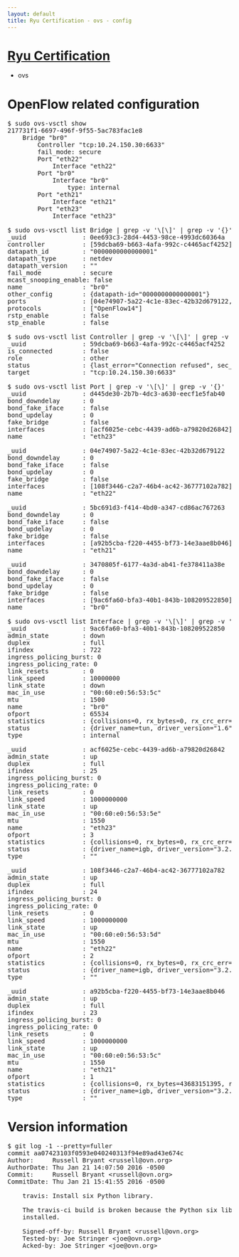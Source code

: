```yaml
---
layout: default
title: Ryu Certification - ovs - config
---
```

# [Ryu Certification](http://osrg.github.io/ryu/certification.html)
* ovs 

# OpenFlow related configuration
<pre>
$ sudo ovs-vsctl show
217731f1-6697-496f-9f55-5ac783fac1e8
    Bridge "br0"
        Controller "tcp:10.24.150.30:6633"
        fail_mode: secure
        Port "eth22"
            Interface "eth22"
        Port "br0"
            Interface "br0"
                type: internal
        Port "eth21"
            Interface "eth21"
        Port "eth23"
            Interface "eth23"

$ sudo ovs-vsctl list Bridge | grep -v '\[\]' | grep -v '{}'
_uuid               : 0ee693c3-28d4-4453-98ce-4993dc60364a
controller          : [59dcba69-b663-4afa-992c-c4465acf4252]
datapath_id         : "0000000000000001"
datapath_type       : netdev
datapath_version    : "<built-in>"
fail_mode           : secure
mcast_snooping_enable: false
name                : "br0"
other_config        : {datapath-id="0000000000000001"}
ports               : [04e74907-5a22-4c1e-83ec-42b32d679122, 3470805f-6177-4a3d-ab41-fe378411a38e, 5bc691d3-f414-4bd0-a347-cd86ac767263, d445de30-2b7b-4dc3-a630-eecf1e5fab40]
protocols           : ["OpenFlow14"]
rstp_enable         : false
stp_enable          : false

$ sudo ovs-vsctl list Controller | grep -v '\[\]' | grep -v '{}'
_uuid               : 59dcba69-b663-4afa-992c-c4465acf4252
is_connected        : false
role                : other
status              : {last_error="Connection refused", sec_since_connect="17", sec_since_disconnect="2", state=BACKOFF}
target              : "tcp:10.24.150.30:6633"

$ sudo ovs-vsctl list Port | grep -v '\[\]' | grep -v '{}'
_uuid               : d445de30-2b7b-4dc3-a630-eecf1e5fab40
bond_downdelay      : 0
bond_fake_iface     : false
bond_updelay        : 0
fake_bridge         : false
interfaces          : [acf6025e-cebc-4439-ad6b-a79820d26842]
name                : "eth23"

_uuid               : 04e74907-5a22-4c1e-83ec-42b32d679122
bond_downdelay      : 0
bond_fake_iface     : false
bond_updelay        : 0
fake_bridge         : false
interfaces          : [108f3446-c2a7-46b4-ac42-36777102a782]
name                : "eth22"

_uuid               : 5bc691d3-f414-4bd0-a347-cd86ac767263
bond_downdelay      : 0
bond_fake_iface     : false
bond_updelay        : 0
fake_bridge         : false
interfaces          : [a92b5cba-f220-4455-bf73-14e3aae8b046]
name                : "eth21"

_uuid               : 3470805f-6177-4a3d-ab41-fe378411a38e
bond_downdelay      : 0
bond_fake_iface     : false
bond_updelay        : 0
fake_bridge         : false
interfaces          : [9ac6fa60-bfa3-40b1-843b-108209522850]
name                : "br0"

$ sudo ovs-vsctl list Interface | grep -v '\[\]' | grep -v '{}'
_uuid               : 9ac6fa60-bfa3-40b1-843b-108209522850
admin_state         : down
duplex              : full
ifindex             : 722
ingress_policing_burst: 0
ingress_policing_rate: 0
link_resets         : 0
link_speed          : 10000000
link_state          : down
mac_in_use          : "00:60:e0:56:53:5c"
mtu                 : 1500
name                : "br0"
ofport              : 65534
statistics          : {collisions=0, rx_bytes=0, rx_crc_err=0, rx_dropped=0, rx_errors=0, rx_frame_err=0, rx_over_err=0, rx_packets=0, tx_bytes=0, tx_dropped=0, tx_errors=0, tx_packets=0}
status              : {driver_name=tun, driver_version="1.6", firmware_version="N/A"}
type                : internal

_uuid               : acf6025e-cebc-4439-ad6b-a79820d26842
admin_state         : up
duplex              : full
ifindex             : 25
ingress_policing_burst: 0
ingress_policing_rate: 0
link_resets         : 0
link_speed          : 1000000000
link_state          : up
mac_in_use          : "00:60:e0:56:53:5e"
mtu                 : 1550
name                : "eth23"
ofport              : 3
statistics          : {collisions=0, rx_bytes=0, rx_crc_err=0, rx_dropped=0, rx_errors=0, rx_frame_err=0, rx_over_err=0, rx_packets=0, tx_bytes=7433925000, tx_dropped=0, tx_errors=0, tx_packets=4955950}
status              : {driver_name=igb, driver_version="3.2.10-k", firmware_version="2.10-9"}
type                : ""

_uuid               : 108f3446-c2a7-46b4-ac42-36777102a782
admin_state         : up
duplex              : full
ifindex             : 24
ingress_policing_burst: 0
ingress_policing_rate: 0
link_resets         : 0
link_speed          : 1000000000
link_state          : up
mac_in_use          : "00:60:e0:56:53:5d"
mtu                 : 1550
name                : "eth22"
ofport              : 2
statistics          : {collisions=0, rx_bytes=0, rx_crc_err=0, rx_dropped=0, rx_errors=0, rx_frame_err=0, rx_over_err=0, rx_packets=0, tx_bytes=29856336293, tx_dropped=0, tx_errors=0, tx_packets=19929972}
status              : {driver_name=igb, driver_version="3.2.10-k", firmware_version="2.10-9"}
type                : ""

_uuid               : a92b5cba-f220-4455-bf73-14e3aae8b046
admin_state         : up
duplex              : full
ifindex             : 23
ingress_policing_burst: 0
ingress_policing_rate: 0
link_resets         : 0
link_speed          : 1000000000
link_state          : up
mac_in_use          : "00:60:e0:56:53:5c"
mtu                 : 1550
name                : "eth21"
ofport              : 1
statistics          : {collisions=0, rx_bytes=43683151395, rx_crc_err=0, rx_dropped=0, rx_errors=0, rx_frame_err=0, rx_over_err=0, rx_packets=29179060, tx_bytes=0, tx_dropped=0, tx_errors=0, tx_packets=0}
status              : {driver_name=igb, driver_version="3.2.10-k", firmware_version="2.10-9"}
type                : ""
</pre>

# Version information
<pre>
$ git log -1 --pretty=fuller
commit aa07423103f0593e040240313f94e89ad43e674c
Author:     Russell Bryant &lt;russell@ovn.org&gt;
AuthorDate: Thu Jan 21 14:07:50 2016 -0500
Commit:     Russell Bryant &lt;russell@ovn.org&gt;
CommitDate: Thu Jan 21 15:41:55 2016 -0500

    travis: Install six Python library.
    
    The travis-ci build is broken because the Python six library is not
    installed.
    
    Signed-off-by: Russell Bryant &lt;russell@ovn.org&gt;
    Tested-by: Joe Stringer &lt;joe@ovn.org&gt;
    Acked-by: Joe Stringer &lt;joe@ovn.org&gt;
</pre>
